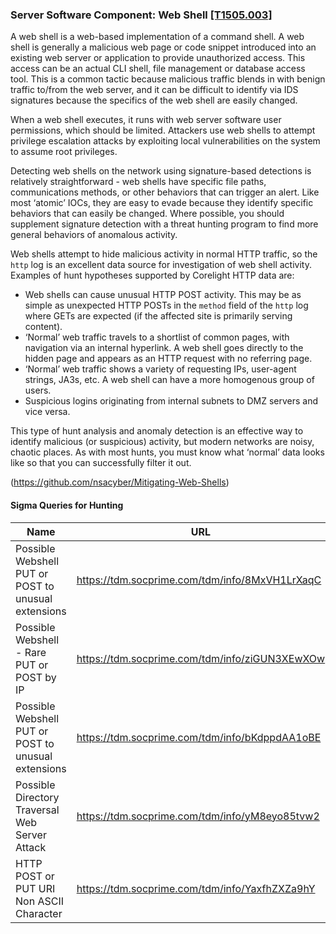 ### Server Software Component: Web Shell [\[T1505.003\]](https://attack.mitre.org/techniques/T1505/003)

A web shell is a web-based implementation of a command shell.  A web shell is generally a malicious web page or code snippet introduced into an existing web server or application to provide unauthorized access.  This access can be an actual CLI shell, file management or database access tool.  This is a common tactic because malicious traffic blends in with benign traffic to/from the web server, and it can be difficult to identify via IDS signatures because the specifics of the web shell are easily changed.

When a web shell executes, it runs with web server software user permissions, which should be limited. Attackers use web shells to attempt privilege escalation attacks by exploiting local vulnerabilities on the system to assume root privileges.

Detecting web shells on the network using signature-based detections is relatively straightforward - web shells have specific file paths, communications methods, or other behaviors that can trigger an alert.  Like most ‘atomic’ IOCs, they are easy to evade because they identify specific behaviors that can easily be changed. Where possible, you should supplement signature detection with a threat hunting program to find more general behaviors of anomalous activity.

Web shells attempt to hide malicious activity in normal HTTP traffic, so the `http` log is an excellent data source for investigation of web shell activity.  Examples of hunt hypotheses supported by Corelight HTTP data are:

- Web shells can cause unusual HTTP POST activity.  This may be as simple as unexpected HTTP POSTs in the `method` field of the `http` log where GETs are expected (if the affected site is primarily serving content).
- ‘Normal’ web traffic travels to a shortlist of common pages, with navigation via an internal hyperlink.  A web shell goes directly to the hidden page and appears as an HTTP request with no referring page.
- ‘Normal’ web traffic shows a variety of requesting IPs, user-agent strings, JA3s, etc.  A web shell can have a more homogenous group of users.
- Suspicious logins originating from internal subnets to DMZ servers and vice versa.

This type of hunt analysis and anomaly detection is an effective way to identify malicious (or suspicious) activity, but modern networks are noisy, chaotic places. As with most hunts, you must know what ‘normal’ data looks like so that you can successfully filter it out.

(https://github.com/nsacyber/Mitigating-Web-Shells)

#### Sigma Queries for Hunting

|Name|URL|
|--|--|
|Possible Webshell PUT or POST to unusual extensions|https://tdm.socprime.com/tdm/info/8MxVH1LrXaqC |
|Possible Webshell - Rare PUT or POST by IP|https://tdm.socprime.com/tdm/info/ziGUN3XEwXOw |
|Possible Webshell PUT or POST to unusual extensions|https://tdm.socprime.com/tdm/info/bKdppdAA1oBE |
|Possible Directory Traversal Web Server Attack|https://tdm.socprime.com/tdm/info/yM8eyo85tvw2 |
|HTTP POST or PUT URI Non ASCII Character|https://tdm.socprime.com/tdm/info/YaxfhZXZa9hY |
